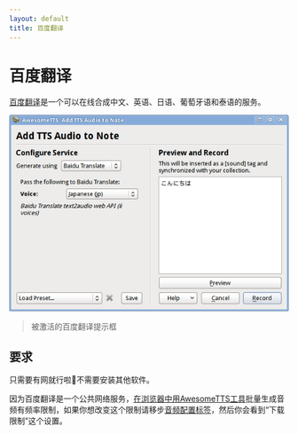 ```yaml
---
layout: default
title: 百度翻译
---
```


# 百度翻译
<!-- [Baidu Translate](http://translate.baidu.com) is an online text-to-speech service offering high-quality playback in Chinese, English, Japanese, Portuguese, and Thai. -->

[百度翻译](http://translate.baidu.com)是一个可以在线合成中文、英语、日语、葡萄牙语和泰语的服务。

<img src="/assets/images/services.baidu.png">

 <!-- &ldquo;Add TTS Audio to Note&rdquo; dialog with the Baidu Translate service activated -->

> 被激活的百度翻译提示框

<!-- ## Requirements -->

## 要求

<!-- An Internet connection is required to use Baidu Translate from AwesomeTTS, but no special software needs to be installed and it can be used from any operating system. -->
只需要有网就行啦:clap:不需要安装其他软件。

<!-- Because Baidu Translate is a public Internet service, mass generation of MP3s using the [tool in the Card Browser](/usage/browser.html) is rate-limited. If you would like to tweak this behavior for your installation of AwesomeTTS, go to the [MP3s configuration tab](/config/mp3s.html) and look for the &ldquo;Download Throttling&rdquo; settings. -->

因为百度翻译是一个公共网络服务，[在浏览器中用AwesomeTTS工具](/usage/browser.html)批量生成音频有频率限制，如果你想改变这个限制请移步[音频配置标签](/config/mp3s.html)，然后你会看到“下载限制”这个设置。